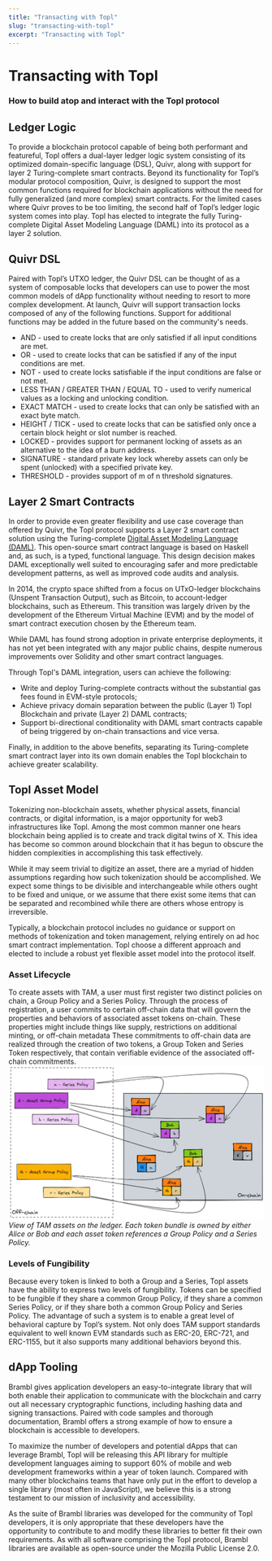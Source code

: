 ```yaml
---
title: "Transacting with Topl"
slug: "transacting-with-topl"
excerpt: "Transacting with Topl"
---
```


# Transacting with Topl
### How to build atop and interact with the Topl protocol

## Ledger Logic
To provide a blockchain protocol capable of being both performant and featureful, Topl offers a dual-layer ledger logic system consisting of its optimized domain-specific language (DSL), Quivr, along with support for layer 2 Turing-complete smart contracts.
Beyond its functionality for Topl’s modular protocol composition, Quivr, is designed to support the most common functions required for blockchain applications without the need for fully generalized (and more complex) smart contracts.
For the limited cases where Quivr proves to be too limiting, the second half of Topl’s ledger logic system comes into play. Topl has elected to integrate the fully Turing-complete Digital Asset Modeling Language (DAML) into its protocol as a layer 2 solution.

## Quivr DSL
Paired with Topl’s UTXO ledger, the Quivr DSL can be thought of as a system of composable locks that developers can use to power the most common models of dApp functionality without needing to resort to more complex development. At launch, Quivr will support transaction locks composed of any of the following functions. Support for additional functions may be added in the future based on the community's needs.
- AND - used to create locks that are only satisfied if all input conditions are met.
- OR - used to create locks that can be satisfied if any of the input conditions are met.
- NOT - used to create locks satisfiable if the input conditions are false or not met.
- LESS THAN / GREATER THAN / EQUAL TO - used to verify numerical values as a locking and unlocking condition.
- EXACT MATCH - used to create locks that can only be satisfied with an exact byte match.
- HEIGHT / TICK - used to create locks that can be satisfied only once a certain block height or slot number is reached.
- LOCKED - provides support for permanent locking of assets as an alternative to the idea of a burn address.
- SIGNATURE - standard private key lock whereby assets can only be spent (unlocked) with a specified private key.
- THRESHOLD - provides support of m of n threshold signatures.

## Layer 2 Smart Contracts
In order to provide even greater flexibility and use case coverage than offered by Quivr, the Topl protocol supports a Layer 2 smart contract solution using the Turing-complete [Digital Asset Modeling Language (DAML)](https://docs.daml.com/). This open-source smart contract language is based on Haskell and, as such, is a typed, functional language. This design decision makes DAML exceptionally well suited to encouraging safer and more predictable development patterns, as well as improved code audits and analysis.

In 2014, the crypto space shifted from a focus on UTxO-ledger blockchains (Unspent Transaction Output), such as Bitcoin, to account-ledger blockchains, such as Ethereum. This transition was largely driven by the development of the Ethereum Virtual Machine (EVM) and by the model of smart contract execution chosen by the Ethereum team.

While DAML has found strong adoption in private enterprise deployments, it has not yet been integrated with any major public chains, despite numerous improvements over Solidity and other smart contract languages.

Through Topl's DAML integration, users can achieve the following:
- Write and deploy Turing-complete contracts without the substantial gas fees found in EVM-style protocols;
- Achieve privacy domain separation between the public (Layer 1) Topl Blockchain and private (Layer 2) DAML contracts;
- Support bi-directional conditionality with DAML smart contracts capable of being triggered by on-chain transactions and vice versa.

Finally, in addition to the above benefits, separating its Turing-complete smart contract layer into its own domain enables the Topl blockchain to achieve greater scalability.

## Topl Asset Model
Tokenizing non-blockchain assets, whether physical assets, financial contracts, or digital information, is a major opportunity for web3 infrastructures like Topl. Among the most common manner one hears blockchain being applied is to create and track digital twins of X. This idea has become so common around blockchain that it has begun to obscure the hidden complexities in accomplishing this task effectively.

While it may seem trivial to digitize an asset, there are a myriad of hidden assumptions regarding how such tokenization should be accomplished. We expect some things to be divisible and interchangeable while others ought to be fixed and unique, or we assume that there exist some items that can be separated and recombined while there are others whose entropy is irreversible.

Typically, a blockchain protocol includes no guidance or support on methods of tokenization and token management, relying entirely on ad hoc smart contract implementation. Topl choose a different approach and elected to include a robust yet flexible asset model into the protocol itself.

### Asset Lifecycle
To create assets with TAM, a user must first register two distinct policies on chain, a Group Policy and a Series Policy. Through the process of registration, a user commits to certain off-chain data that will govern the properties and behaviors of associated asset tokens on-chain. These properties might include things like supply, restrictions on additional minting, or off-chain metadata These commitments to off-chain data are realized through the creation of two tokens, a Group Token and Series Token respectively, that contain verifiable evidence of the associated off-chain commitments.
![alt text](../../static/img/whitepaper/TAM-assets.png)
*View of TAM assets on the ledger. Each token bundle is owned by either Alice or Bob and each asset token references a Group Policy and a Series Policy.*

### Levels of Fungibility
Because every token is linked to both a Group and a Series, Topl assets have the ability to express two levels of fungibility. Tokens can be specified to be fungible if they share a common Group Policy, if they share a common Series Policy, or if they share both a common Group Policy and Series Policy. The advantage of such a system is to enable a great level of behavioral capture by Topl’s system. Not only does TAM support standards equivalent to well known EVM standards such as ERC-20, ERC-721, and ERC-1155, but it also supports many additional behaviors beyond this.

## dApp Tooling
Brambl gives application developers an easy-to-integrate library that will both enable their application to communicate with the blockchain and carry out all necessary cryptographic functions, including hashing data and signing transactions. Paired with code samples and thorough documentation, Brambl offers a strong example of how to ensure a blockchain is accessible to developers.

To maximize the number of developers and potential dApps that can leverage Brambl, Topl will be releasing this API library for multiple development languages aiming to support 60% of mobile and web development frameworks within a year of token launch. Compared with many other blockchains teams that have only put in the effort to develop a single library (most often in JavaScript), we believe this is a strong testament to our mission of inclusivity and accessibility. 

As the suite of Brambl libraries was developed for the community of Topl developers, it is only appropriate that these developers have the opportunity to contribute to and modify these libraries to better fit their own requirements. As with all software comprising the Topl protocol, Brambl libraries are available as open-source under the Mozilla Public License 2.0.